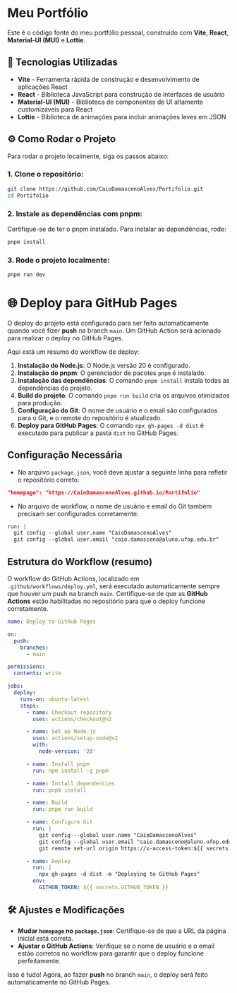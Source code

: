 # Meu Portfólio

Este é o código fonte do meu portfólio pessoal, construído com **Vite**, **React**, **Material-UI (MUI)** e **Lottie**.

## 🚀 Tecnologias Utilizadas

- **Vite** - Ferramenta rápida de construção e desenvolvimento de aplicações React
- **React** - Biblioteca JavaScript para construção de interfaces de usuário
- **Material-UI (MUI)** - Biblioteca de componentes de UI altamente customizáveis para React
- **Lottie** - Biblioteca de animações para incluir animações leves em JSON

## ⚙️ Como Rodar o Projeto

Para rodar o projeto localmente, siga os passos abaixo:

### 1. Clone o repositório:

```bash
git clone https://github.com/CaioDamascenoAlves/Portifolio.git
cd Portifolio
```
### 2. Instale as dependências com pnpm:
Certifique-se de ter o pnpm instalado. Para instalar as dependências, rode:
```bash
pnpm install
```
### 3. Rode o projeto localmente:
```bash
pnpm run dev
```

# 🌐 Deploy para GitHub Pages

O deploy do projeto está configurado para ser feito automaticamente quando você fizer **push** na branch `main`. Um GitHub Action será acionado para realizar o deploy no GitHub Pages.

Aqui está um resumo do workflow de deploy:

1. **Instalação do Node.js**: O Node.js versão 20 é configurado.
2. **Instalação do pnpm**: O gerenciador de pacotes `pnpm` é instalado.
3. **Instalação das dependências**: O comando `pnpm install` instala todas as dependências do projeto.
4. **Build do projeto**: O comando `pnpm run build` cria os arquivos otimizados para produção.
5. **Configuração do Git**: O nome de usuário e o email são configurados para o Git, e o remote do repositório é atualizado.
6. **Deploy para GitHub Pages**: O comando `npx gh-pages -d dist` é executado para publicar a pasta `dist` no GitHub Pages.

## Configuração Necessária

* No arquivo `package.json`, você deve ajustar a seguinte linha para refletir o repositório correto:

```json
"homepage": "https://CaioDamascenoAlves.github.io/Portifolio"
```

* No arquivo de workflow, o nome de usuário e email do Git também precisam ser configurados corretamente:

```yaml
run: |
  git config --global user.name "CaioDamascenoAlves"
  git config --global user.email "caio.damasceno@aluno.ufop.edu.br"
```

## Estrutura do Workflow (resumo)

O workflow do GitHub Actions, localizado em `.github/workflows/deploy.yml`, será executado automaticamente sempre que houver um push na branch `main`. Certifique-se de que as **GitHub Actions** estão habilitadas no repositório para que o deploy funcione corretamente.

```yaml
name: Deploy to GitHub Pages

on:
  push:
    branches:
      - main

permissions:
  contents: write

jobs:
  deploy:
    runs-on: ubuntu-latest
    steps:
      - name: Checkout repository
        uses: actions/checkout@v2

      - name: Set up Node.js
        uses: actions/setup-node@v2
        with:
          node-version: '20'

      - name: Install pnpm
        run: npm install -g pnpm

      - name: Install dependencies
        run: pnpm install

      - name: Build
        run: pnpm run build

      - name: Configure Git
        run: |
          git config --global user.name "CaioDamascenoAlves"
          git config --global user.email "caio.damasceno@aluno.ufop.edu.br"
          git remote set-url origin https://x-access-token:${{ secrets.GITHUB_TOKEN }}@github.com/CaioDamascenoAlves/Portifolio.git

      - name: Deploy
        run: |
          npx gh-pages -d dist -m "Deploying to GitHub Pages"
        env:
          GITHUB_TOKEN: ${{ secrets.GITHUB_TOKEN }}
```

## 🛠️ Ajustes e Modificações

* **Mudar `homepage` no `package.json`**: Certifique-se de que a URL da página inicial está correta.
* **Ajustar o GitHub Actions**: Verifique se o nome de usuário e o email estão corretos no workflow para garantir que o deploy funcione perfeitamente.

Isso é tudo! Agora, ao fazer **push** no branch `main`, o deploy será feito automaticamente no GitHub Pages.
